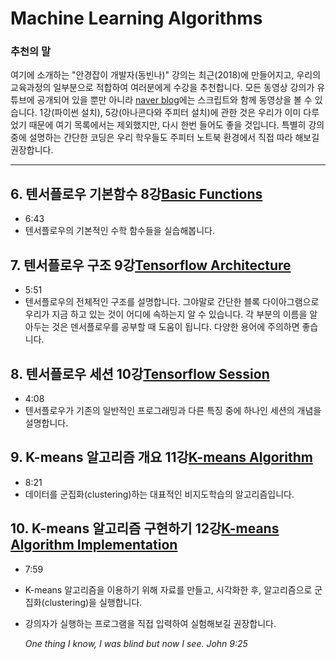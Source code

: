 # Machine Learning Algorithms

### 추천의 말
여기에 소개하는 "안경잡이 개발자(동빈나)" 강의는 최근(2018)에 만들어지고, 우리의 교육과정의 일부분으로 적합하여 여러분에게 수강을 추천합니다. 모든 동영상 강의가 유튜브에 공개되어 있을 뿐만 아니라 [naver blog](https://blog.naver.com/ndb796/221036493985)에는 스크립트와 함께 동영상을 볼 수 있습니다.  1강(파이썬 설치), 5강(아나콘다와 주피터 설치)에 관한 것은 우리가 이미 다루었기 때문에 여기 목록에서는 제외했지만, 다시 한번 들어도 좋을 것입니다. 특별히 강의 중에 설명하는 간단한 코딩은 우리 학우들도 주피터 노트북 환경에서 직접 따라 해보길 권장합니다.

----------------------------------------------------------

## 6. 텐서플로우 기본함수 8강[Basic Functions](https://www.youtube.com/watch?v=QaY8PZXW5Rw&list=PLRx0vPvlEmdAbnmLH9yh03cw9UQU_o7PO&index=8)
- 6:43
- 텐서플로우의 기본적인 수학 함수들을 실습해봅니다.

## 7. 텐서플로우 구조 9강[Tensorflow Architecture](https://www.youtube.com/watch?v=68slZtjZ8lM&list=PLRx0vPvlEmdAbnmLH9yh03cw9UQU_o7PO&index=9)
- 5:51
- 텐서플로우의 전체적인 구조를 설명합니다. 그야말로 간단한 블록 다이아그램으로 우리가 지금 하고 있는 것이 어디에 속하는지 알 수 있습니다. 각 부분의 이름을 알아두는 것은 덴서플로우를 공부할 때 도움이 됩니다. 다양한 용어에 주의하면 좋습니다.

## 8. 텐서플로우 세션 10강[Tensorflow Session](https://www.youtube.com/watch?v=QNSuzvL6SeA&list=PLRx0vPvlEmdAbnmLH9yh03cw9UQU_o7PO&index=10)
- 4:08
- 텐서플로우가 기존의 일반적인 프로그래밍과 다른 특징 중에 하나인 세션의 개념을 설명합니다.   

## 9. K-means 알고리즘 개요 11강[K-means Algorithm](https://www.youtube.com/watch?v=zVVGssf6d9s&list=PLRx0vPvlEmdAbnmLH9yh03cw9UQU_o7PO&index=11)
- 8:21
- 데이터를 군집화(clustering)하는 대표적인 비지도학습의 알고리즘입니다.

## 10. K-means 알고리즘 구현하기 12강[K-means Algorithm Implementation](https://www.youtube.com/watch?v=sXgQsJLDP8g&list=PLRx0vPvlEmdAbnmLH9yh03cw9UQU_o7PO&index=12)
- 7:59
- K-means 알고리즘을 이용하기 위해 자료를 만들고, 시각화한 후, 알고리즘으로 군집화(clustering)을 실행합니다.
- 강의자가 실행하는 프로그램을 직접 입력하여 실험해보길 권장합니다.


  _One thing I know, I was blind but now I see. John 9:25_
